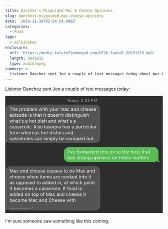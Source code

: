 ```yaml
---
title: Danchez's Misguided Mac & Cheese Opinions
slug: danchezs-misguided-mac-cheese-opinions
date: '2019-11-20T02:54:54.000Z'
categories:
  - Food
tags:
  - milkshakes
enclosure:
  url: 'https://media.twistoflemonpod.com/071b-lwatol-20191119.mp3'
  length: 6841032
  type: audio/mpeg
summary: >-
  Listener Danchez sent Jon a couple of text messages today about mac & cheese.
---
```


Listener Danchez sent Jon a couple of text messages today:

![Screenshot of text messages about mac & cheese](/content/blog/2019-11-19/Screen-Shot-2019-11-19-at-8.52.31-PM.png)

I'm sure someone saw something like this coming.
